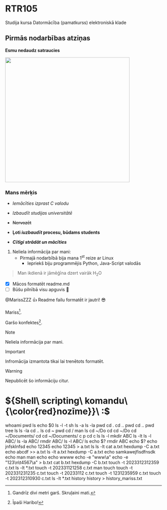 # RTR105
Studija kursa Datormācība (pamatkurss) elektroniskā klade

## Pirmās nodarbības atziņas

**Esmu nedaudz satraucies**

<img src="https://vectorportal.com/storage/KkAWxEsRaTRjdsTVPoNJFrR9Hqrxk9j7iYeVqfsz.jpg" width="400" height="400" />

### Mans mērķis
- _Iemācīties izprast C valodu_

- *Izbaudīt studijas universitātē*

- ~~Nervozēt~~

- **Ļoti _iuzbaudīt_ procesu, būdams students**

- ***Cītīgi strādāt un mācīties***
 
1. Neliela informācija par mani:
   - Pirmajā nodarbībā bija mana 1<sup>st</sup> reize ar Linux
     - Iepriekš biju programmējis Python, Java-Script valodās
> Man ikdienā ir jāmēģīna dzert vairāk H<sub>2</sub>O

- [x] Mācos formatēt readme.md
- [ ] Būšu pilnībā visu apguvis :tada:

@MarissZZZ :+1: Readme failu formatēt ir jautri! :sunglasses:

Mariss[^1].

Garšo konfektes[^2].

[^1]: Gandrīz divi metri garš. 
Skruļaini mati.

[^2]: Īpaši Haribo!

> [!NOTE]
> Neliela informācija par mani.

> [!IMPORTANT]
> Infromācija izmantota tikai lai trenētots formatēt.

> [!WARNING]
> Nepublicēt šo informāciju citur.

# ${Shell\ scripting\ komandu\ {\color{red}nozīme}}\ :$

whoami
pwd
ls
echo $0
ls -l -t
sh
ls -a
ls -la
pwd
cd .
cd ..
pwd
cd ..
pwd
tree
ls
ls -la
cd ..
ls
cd ~
pwd
cd /
man ls
cd ~/Do
cd
cd ~/Do
cd ~/Documents/
cd
cd ~/Documents/
c
p
cd
c
ls
ls -l
mkdir ABC
ls -lt
ls -l ABC/
ls -la ABC/
rmdir ABC/
ls -l ABC/
ls
echo $?
rmdir ABC
echo $?
echo jnfsklnfsd
echo 12345
echo 12345 > a.txt
ls
ls -lt
cat a.txt
hexdump -C a.txt
echo abcdf >> a.txt
ls -lt a.txt
hexdump -C a.txt
echo samkawejfisdfnsdk
echo man
man echo
echo wwww
echo -e "www\a"
echo -e "123\n\t4567\a" > b.txt
cat b.txt
hexdump -C b.txt
touch -t 2023312312359 c.txt
ls -lt *.txt
touch -t 202331121258 c.txt
man touch
touch -t 202331231235 c.txt
touch -t 20233112 c.txt
touch -t 1231235959 c.txt
touch -t 202312310930 c.txt
ls -lt *.txt
history
history > history_mariss.txt
